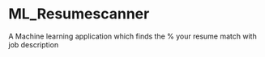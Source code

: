 # ML_Resumescanner
A Machine learning application which finds the % your resume match with job description

